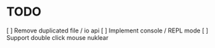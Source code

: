 # TODO

[ ] Remove duplicated file / io api
[ ] Implement console / REPL mode
[ ] Support double click mouse nuklear

